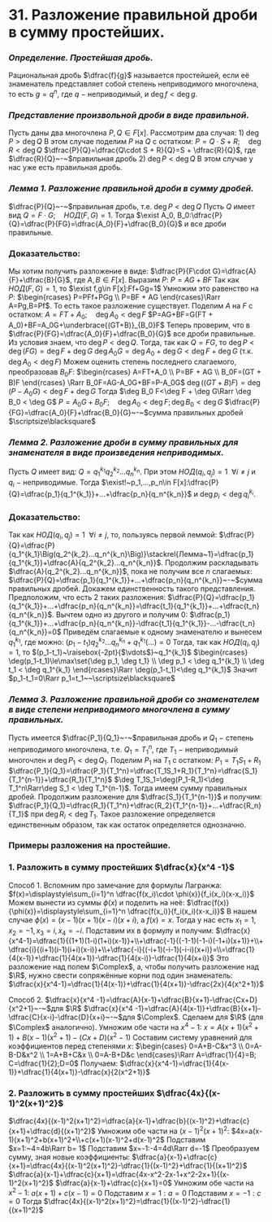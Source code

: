 # 31. Разложение правильной дроби в сумму простейших.

### *Определение. Простейшая дробь.*
Рациональная дробь $\dfrac{f}{g}$ называется простейшей, если её знаменатель представляет собой степень неприводимого многочлена, то есть
$g=q^n$, где $q~-~$неприводимый, и $\deg f < \deg g$.

### *Представление произвольной дроби в виде правильной.*
Пусть даны два многочлена $P,Q\in F[x]$. Рассмотрим два случая:
$1)~\deg P > \deg Q$
В этом случае поделим $P$ на $Q$ с остатком:
$P=Q\cdot S + R;\quad\deg R < \deg Q$
$\dfrac{P}{Q}=\dfrac{Q\cdot S + R}{Q}=S + \dfrac{R}{Q}$, где $\dfrac{R}{Q}~-~$правильная дробь
$2)~\deg P < \deg Q$
В этом случае у нас уже есть правильная дробь.

### *Лемма 1. Разложение правильной дроби в сумму дробей.*
$\dfrac{P}{Q}~-~$правильная дробь, т.е. $\deg P < \deg Q$
Пусть $Q$ имеет вид $Q=F\cdot G;\quad НОД(F,G)=1$.
Тогда $\exist A_0, B_0:\dfrac{P}{Q}=\dfrac{P}{FG}=\dfrac{A_0}{F}+\dfrac{B_0}{G}$ и все дроби правильные.

### Доказательство:
Мы хотим получить разложение в виде:
$\dfrac{P}{F\cdot G}=\dfrac{A}{F}+\dfrac{B}{G}$, где $A,B\in F[x].$
Выразим $P$: $P=AG+BF$
Так как $НОД(F,G)=1$, то $\exist f,g\in F[x]:Ff+Gg=1$
Умножим это равенство на $P$:
$\begin{rcases}
P=PFf+PGg
\\
P=BF + AG
\end{rcases}\Rarr A=Pg,B=Pf$.
То есть такое разложение существует.
Поделим $A$ на $F$ с остатком:
$A=FT + A_0;\quad\deg A_0 < \deg F$
$P=AG+BF=G(FT + A_0)+BF=A_0G+\underbrace{(GT+B)}_{B_0}F$
Теперь проверим, что в $\dfrac{P}{FG}=\dfrac{A_0}{F}+\dfrac{B_0}{G}$ все дроби правильные.
Из условия знаем, что $\deg P<\deg Q$.
Тогда, так как $Q=FG$, то $\deg P < \deg (FG)=\deg F+\deg G$
$\deg A_0G=\deg A_0 + \deg G<\deg F +\deg G$ (т.к. $\deg A_0<\deg F)$
Можем оценить степень последнего слагаемого, преобразовав $B_0F$:
$\begin{rcases}
A=FT+A_0
\\
P=BF + AG
\\
B_0F=(GT + B)F
\end{rcases}
\Rarr B_0F=AG-A_0G+BF=P-A_0G$
$\deg \big((GT+B)F\big)= \deg(P-A_0G) < \deg F + \deg G$
Тогда $\deg B_0 F<\deg F + \deg G\Rarr \deg B_0 < \deg G$
$P=A_0G+B_0F;\quad\deg A_0 < \deg F; \deg B_0 < \deg G$
$\dfrac{P}{FG}=\dfrac{A_0}{F}+\dfrac{B_0}{G}~-~$сумма правильных дробей  $\scriptsize\blacksquare$

### *Лемма 2. Разложение дроби в сумму правильных для знаменателя в виде произведения неприводимых.*
Пусть $Q$ имеет вид: $Q=q_1^{k_1}q_2^{k_2}...q_n^{k_n}$.
При этом $НОД(q_i,q_j)=1~~\forall i\ne j$ и $q_i~-~$неприводимые.
Тогда $\exist!~p_1,...,p_n\in F[x]:\dfrac{P}{Q}=\dfrac{p_1}{q_1^{k_1}}+...+\dfrac{p_n}{q_n^{k_n}}$ и $\deg p_i < \deg q_i^{k_i}$.

### Доказательство:
Так как $НОД(q_i,q_j)=1~~\forall i\ne j$, то, пользуясь первой леммой:
$\dfrac{P}{Q}=\dfrac{P}{q_1^{k_1}\Big(q_2^{k_2}...q_n^{k_n}\Big)}\stackrel{Лемма~1}=\dfrac{p_1}{q_1^{k_1}}+\dfrac{A}{q_2^{k_2}...q_n^{k_n}}$.
Продолжим раскладывать $\dfrac{A}{q_2^{k_2}...q_n^{k_n}}$, пока не получим все $n$ слагаемых:
$\dfrac{P}{Q}=\dfrac{p_1}{q_1^{k_1}}+...+\dfrac{p_n}{q_n^{k_n}}~-~$сумма правильных дробей.
Докажем единственность такого представления.
Предположим, что есть 2 таких разложения:
$\dfrac{P}{Q}=\dfrac{p_1}{q_1^{k_1}}+...+\dfrac{p_n}{q_n^{k_n}}=\dfrac{t_1}{q_1^{k_1}}+...+\dfrac{t_n}{q_n^{k_n}}$.
Вычтем одно из другого и получим $0$:
$\dfrac{p_1}{q_1^{k_1}}+...+\dfrac{p_n}{q_n^{k_n}}-\dfrac{t_1}{q_1^{k_1}}-...-\dfrac{t_n}{q_n^{k_n}}=0$
Приведём слагаемые к одному знаменателю и вынесем $q_1^{k_1}$, где можно:
$(p_1-t_1)q_2^{k_2}...q_n^{k_n}+q_1^{k_1}(...)=0$
Тогда, так как $НОД(q_i, q_j)=1$, то $(p_1-t_1)~\raisebox{-2pt}{$\vdots$}~q_1^{k_1}$
$\begin{rcases}
\deg(p_1-t_1)\le\max\set{\deg p_1, \deg t_1}
\\
\deg p_1 < \deg q_1^{k_1}
\\
\deg t_1 < \deg q_1^{k_1}
\end{rcases}\Rarr \deg(p_1-t_1)<\deg q_1^{k_1}$
Значит $p_1-t_1=0\Rarr p_1=t_1~~\scriptsize\blacksquare$

### *Лемма 3. Разложение правильной дроби со знаменателем в виде степени неприводимого многочлена в сумму правильных.*
Пусть имеется $\dfrac{P_1}{Q_1}~-~$правильная дробь и $Q_1~-~$степень неприводимого многочлена, т.е. $Q_1=T_1^n$, где $T_1~-~$неприводимый многочлен и $\deg P_1<\deg Q_1$.
Поделим $P_1$ на $T_1$ с остатком: $P_1=T_1S_1+R_1$
$\dfrac{P_1}{Q_1}=\dfrac{P_1}{T_1^n}=\dfrac{T_1S_1+R_1}{T_1^n}=\dfrac{S_1}{T_1^{n-1}}+\dfrac{R_1}{T_1^n}$
$\deg T_1S_1=\deg(P_1-R_1)<\deg T_1^n\Rarr\deg S_1 < \deg T_1^{n-1}$.
Тогда имеем сумму правильных дробей.
Продолжим разложение для $\dfrac{S_1}{T_1^{n-1}}$ и получим:
 $\dfrac{P_1}{Q_1}=\dfrac{R_1}{T_1^n}+\dfrac{R_2}{T_1^{n-1}}+...+\dfrac{R_n}{T_1}$ при $\deg R_i < \deg T_1$.
Такое разложение определяется единственным образом, так как остаток определяется однозначно.

### Примеры разложения на простейшие.

### $1.$ Разложить в сумму простейших $\dfrac{x}{x^4 -1}$
Способ $1.$
Вспомним про замечание для формулы Лагранжа:
$f(x)=\displaystyle\sum_{i=1}^n \dfrac{f(x_i)\cdot \phi(x)}{f_i(x_i)(x-x_i)}$
Можем вынести из суммы $\phi(x)$ и поделить на неё:
$\dfrac{f(x)}{\phi(x)}=\displaystyle\sum_{i=1}^n \dfrac{f(x_i)}{f_i(x_i)(x-x_i)}$
В нашем случае $\phi(x)=(x-1)(x+1)(x-i)(x+i)$, а $f(x)=x$.
Тогда у нас есть $x_1 = 1,x_2=-1,x_3=i,x_4=-i$.
Подставим их в формулу и получим:
$\dfrac{x}{x^4-1}=\dfrac{1}{(1+1)(1-i)(1+i)(x-1)}+\\+\dfrac{-1}{(-1-1)(-1-i)(-1+i)(x+1)}+\\+
\dfrac{i}{(i+1)(i-1)(i+i)(x-i)}+\\+\dfrac{-i}{(-i+1)(-i-1)(-i-i)(x+i)}=\\=\dfrac{1}{4(x-1)}+\dfrac{1}{4(x+1)}-\dfrac{1}{4(x-i)}-\dfrac{1}{4(x+i)}$
Это разложение над полем $\Complex$, а, чтобы получить разложение над $\R$,
нужно свести сопряжённые корни под один знаменатель:
$\dfrac{x}{x^4-1}=\dfrac{1}{4(x-1)}+\dfrac{1}{4(x+1)}-\dfrac{2x}{4(x^2+1)}$

Способ $2.$
$\dfrac{x}{x^4 -1}=\dfrac{A}{x-1}+\dfrac{B}{x+1}-\dfrac{Cx+D}{x^2+1}~-~$для $\R$
$\dfrac{x}{x^4 -1}=\dfrac{A}{4(x-1)}+\dfrac{B}{x+1}-\dfrac{C}{x-i}-\dfrac{D}{x+i}~-~$для $\Complex$.
Сделаем для $\R$ (для $\Complex$ аналогично).
Умножим обе части на $x^4-1$:
$x=A(x+1)(x^2+1)+B(x-1)(x^2+1)-(Cx+D)(x^2-1)$
Составим систему уравнений для коэффициентов перед степенями $x$:
$\begin{cases}
0=A+B-C&x^3
\\
0=A-B-D&x^2
\\
1=A+B+C&x
\\
0=A-B+D&c
\end{cases}\Rarr A=\dfrac{1}{4}=B; C=\dfrac{1}{2};D=0$
Получаем: $\dfrac{x}{x^4-1}=\dfrac{1}{4(x-1)}+\dfrac{1}{4(x+1)}-\dfrac{x}{2(x^2+1)}$

### $2.$  Разложить в сумму простейших $\dfrac{4x}{(x-1)^2(x+1)^2}$
$\dfrac{4x}{(x-1)^2(x+1)^2}=\dfrac{a}{x-1}+\dfrac{b}{(x-1)^2}+\dfrac{c}{x+1}+\dfrac{d}{(x+1)^2}$
Умножим обе части на $(x-1)^2(x+1)^2$:
$4x=a(x-1)(x+1)^2+b(x+1)^2+\\+c(x+1)(x-1)^2+d(x-1)^2$
Подставим $x=1:~4=4b\Rarr b= 1$
Подставим $x=-1:-4=4d\Rarr d=-1$
Преобразуем сумму, зная новые коэффициенты:
$\dfrac{a}{x-1}+\dfrac{c}{x+1}=\dfrac{4x}{(x-1)^2(x+1)^2}-\dfrac{1}{(x-1)^2}+\dfrac{1}{(x+1)^2}$
$\dfrac{a}{x-1}+\dfrac{c}{x+1}=\dfrac{4x-x^2-2x-1+x^2-2x+1}{(x-1)^2(x+1)^2}$
$\dfrac{a}{x-1}+\dfrac{c}{x+1}=0$
Умножим обе части на $x^2-1$:
$a(x+1)+c(x-1)=0$
Подставим $x=1:a=0$
Подставим $x=-1:c=0$
Тогда $\dfrac{4x}{(x-1)^2(x+1)^2}=\dfrac{1}{(x-1)^2}-\dfrac{1}{(x+1)^2}$